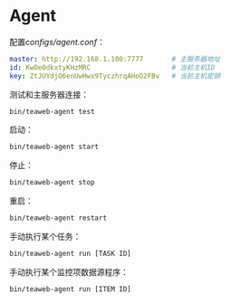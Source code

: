 # Agent
配置*configs/agent.conf*：
~~~yaml
master: http://192.168.1.100:7777       # 主服务器地址
id: KwOe0dkxtyKHzMRC                    # 当前主机ID
key: ZtJUYdjO6enUwHwx9TyczhrqAHoO2FBv   # 当前主机密钥
~~~

测试和主服务器连接：
~~~bash
bin/teaweb-agent test
~~~

启动：
~~~bash
bin/teaweb-agent start
~~~

停止：
~~~bash
bin/teaweb-agent stop
~~~

重启：
~~~bash
bin/teaweb-agent restart
~~~

手动执行某个任务：
~~~bash
bin/teaweb-agent run [TASK ID]
~~~

手动执行某个监控项数据源程序：
~~~bash
bin/teaweb-agent run [ITEM ID]
~~~
